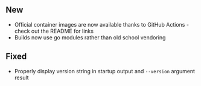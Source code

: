 ## New
 - Official container images are now available thanks to GitHub Actions - check out the README for links
 - Builds now use go modules rather than old school vendoring

## Fixed
 - Properly display version string in startup output and `--version` argument result
